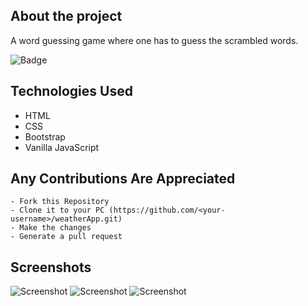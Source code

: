 ## About the project
A word guessing game where one has to guess the scrambled words.

![Badge](https://img.shields.io/badge/guess--word-game-brightgreen)

## Technologies Used

 - HTML
 - CSS
 - Bootstrap
 - Vanilla JavaScript

## Any Contributions Are Appreciated

```
- Fork this Repository
- Clone it to your PC (https://github.com/<your-username>/weatherApp.git)
- Make the changes
- Generate a pull request
```

## Screenshots
![Screenshot](https://user-images.githubusercontent.com/80754608/122957988-1544f180-d3a0-11eb-87b4-d44c82996c26.png)
![Screenshot](https://user-images.githubusercontent.com/80754608/122958214-48878080-d3a0-11eb-88e5-b60dece03729.png)
![Screenshot](https://user-images.githubusercontent.com/80754608/122958419-72d93e00-d3a0-11eb-9ab8-d5a562ec01d6.png)

